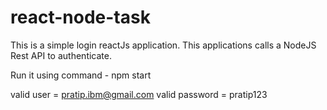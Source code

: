 # react-node-task

This is a simple login reactJs application. This applications calls a NodeJS Rest API to authenticate.

Run it using command - npm start

valid user = pratip.ibm@gmail.com
valid password = pratip123
